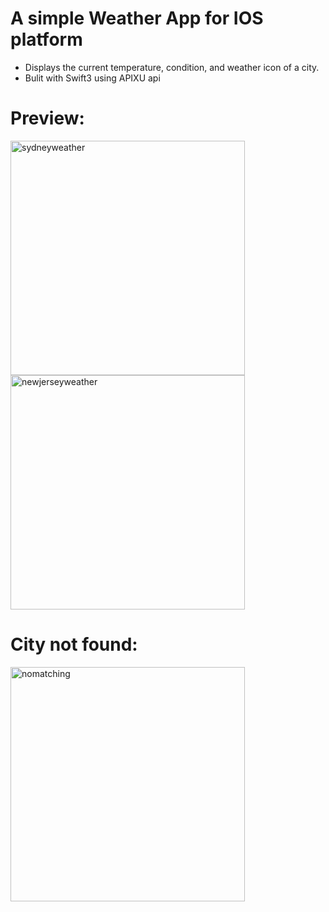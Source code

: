 # A simple Weather App for IOS platform 
- Displays the current temperature, condition, and weather icon of a city.
- Bulit with Swift3 using APIXU api

# Preview:
<img width="375" alt="sydneyweather" src="https://cloud.githubusercontent.com/assets/25650353/26042677/347f5124-3905-11e7-9cd0-6137365719bc.png">
<img width="375" alt="newjerseyweather" src="https://cloud.githubusercontent.com/assets/25650353/26042671/30ea37ae-3905-11e7-8c99-706e7ad97770.png">

# City not found:
<img width="375" alt="nomatching" src="https://cloud.githubusercontent.com/assets/25650353/26042674/32f84982-3905-11e7-9534-481e5550d4a4.png">
